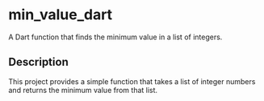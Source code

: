 # min_value_dart

A Dart function that finds the minimum value in a list of integers.

## Description

This project provides a simple function that takes a list of integer numbers and returns the minimum value from that list.
